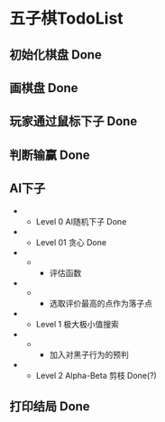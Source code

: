 ﻿# 五子棋TodoList

## 初始化棋盘 Done

## 画棋盘 Done

## 玩家通过鼠标下子 Done

## 判断输赢 Done

## AI下子

- - Level 0 AI随机下子 Done
- - Level 01 贪心 Done
- - - 评估函数
- - - 选取评价最高的点作为落子点
- - Level 1 极大极小值搜索
- - - 加入对黑子行为的预判
- - Level 2 Alpha-Beta 剪枝 Done(?)

## 打印结局 Done
